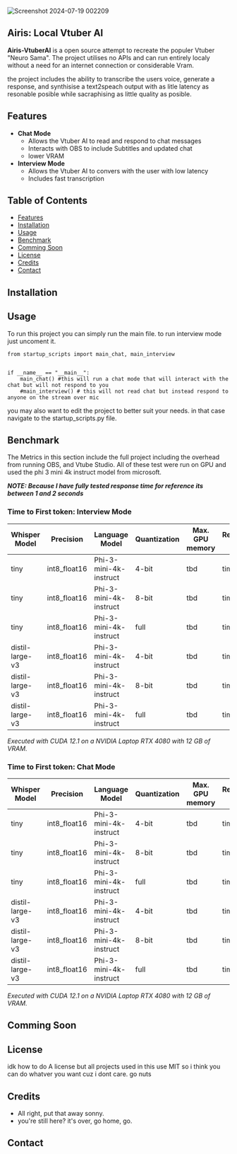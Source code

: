 ![Screenshot 2024-07-19 002209](https://github.com/user-attachments/assets/ff1739da-5b37-4bb4-8c7b-20c66e8dd193)

## Airis: Local Vtuber AI 
**Airis-VtuberAI** is a open source attempt to recreate the populer Vtuber "Neuro Sama". The project utilises no APIs and can run entirely localy without a need for an internet connection or considerable Vram.

the project includes the ability to transcribe the users voice, generate a response, and synthisise a text2speach output with as litle latency as resonable posible while sacraphising as little quality as posible. 

## Features
- **Chat Mode**
  - Allows the Vtuber AI to read and respond to chat messages
  - Interacts with OBS to include Subtitles and updated chat
  - lower VRAM
- **Interview Mode**
  - Allows the Vtuber AI to convers with the user with low latency
  - Includes fast transcription

## Table of Contents
- [Features](#features)
- [Installation](#installation)
- [Usage](#usage)
- [Benchmark](#benchmark)
- [Comming Soon](#license)
- [License](#license)
- [Credits](#credits)
- [Contact](#contact)

## Installation

## Usage
To run this project you can simply run the main file. to run interview mode just uncoment it.
```
from startup_scripts import main_chat, main_interview


if __name__ == "__main__":
    main_chat() #this will run a chat mode that will interact with the chat but will not respond to you
    #main_interview() # this will not read chat but instead respond to anyone on the stream over mic
```
you may also want to edit the project to better suit your needs. in that case navigate to the startup_scripts.py file.



## Benchmark
The Metrics in this section include the full project including the overhead from running OBS, and Vtube Studio. All of these test were run on GPU and used the phi 3 mini 4k instruct model from microsoft. 

***NOTE: Because I have fully tested response time for reference its between 1 and 2 seconds***

### Time to First token: Interview Mode
| Whisper Model | Precision | Language Model | Quantization | Max. GPU memory | Response Time |
| --- | --- | --- | --- | --- | --- |
| tiny | int8_float16 | Phi-3-mini-4k-instruct | 4-bit | tbd | time tbd |
| tiny | int8_float16 | Phi-3-mini-4k-instruct | 8-bit | tbd | time tbd |
| tiny | int8_float16 | Phi-3-mini-4k-instruct | full | tbd | time tbd |
| distil-large-v3 | int8_float16 | Phi-3-mini-4k-instruct | 4-bit | tbd | time tbd |
| distil-large-v3 | int8_float16 | Phi-3-mini-4k-instruct | 8-bit | tbd | time tbd |
| distil-large-v3 | int8_float16 | Phi-3-mini-4k-instruct | full | tbd | time tbd |

*Executed with CUDA 12.1 on a NVIDIA Laptop RTX 4080 with 12 GB of VRAM.*

### Time to First token: Chat Mode
| Whisper Model | Precision | Language Model | Quantization | Max. GPU memory | Response Time |
| --- | --- | --- | --- | --- | --- |
| tiny | int8_float16 | Phi-3-mini-4k-instruct | 4-bit | tbd | time tbd |
| tiny | int8_float16 | Phi-3-mini-4k-instruct | 8-bit | tbd | time tbd |
| tiny | int8_float16 | Phi-3-mini-4k-instruct | full | tbd | time tbd |
| distil-large-v3 | int8_float16 | Phi-3-mini-4k-instruct | 4-bit | tbd | time tbd |
| distil-large-v3 | int8_float16 | Phi-3-mini-4k-instruct | 8-bit | tbd | time tbd |
| distil-large-v3 | int8_float16 | Phi-3-mini-4k-instruct | full | tbd | time tbd |

*Executed with CUDA 12.1 on a NVIDIA Laptop RTX 4080 with 12 GB of VRAM.*
## Comming Soon

## License
idk how to do A license but all projects used in this use MIT so i think you can do whatver you want cuz i dont care. go nuts
## Credits
- All right, put that away sonny.
- you're still here? it's over, go home, go.
## Contact
